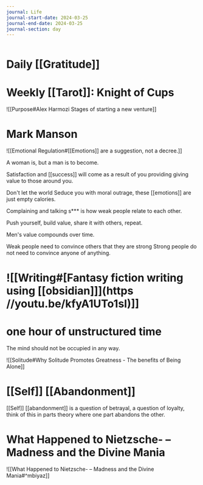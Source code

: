 ```yaml
---
journal: Life
journal-start-date: 2024-03-25
journal-end-date: 2024-03-25
journal-section: day
---
```

```calendar-nav
```

# Daily [[Gratitude]]

# Weekly [[Tarot]]: Knight of Cups

![[Purpose#Alex Harmozi Stages of starting a new venture]]

# Mark Manson

![[Emotional Regulation#[[Emotions]] are a suggestion, not a decree.]]

A woman is, but a man is to become.

Satisfaction and [[success]] will come as a result of you providing giving value to those around you.

Don't let the world Seduce you with moral outrage, these [[emotions]] are just empty calories.

Complaining and talking s*** is how weak people relate to each other.

Push yourself, build value, share it with others, repeat.

Men's value compounds over time.

Weak people need to convince others that they are strong Strong people do not need to convince anyone of anything.

# ![[Writing#[Fantasy fiction writing using [[obsidian]]](https //youtu.be/kfyA1UTo1sI)]]
# one hour of unstructured time
The mind should not be occupied in any way.

![[Solitude#Why Solitude Promotes Greatness - The benefits of Being Alone]]

# [[Self]] [[Abandonment]]
[[Self]] [[abandonment]] is a question of betrayal, a question of loyalty, think of this in parts theory where one part abandons the other.

# What Happened to Nietzsche- – Madness and the Divine Mania
![[What Happened to Nietzsche- – Madness and the Divine Mania#^mbiyaz]]

































